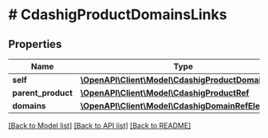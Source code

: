 # # CdashigProductDomainsLinks

## Properties

Name | Type | Description | Notes
------------ | ------------- | ------------- | -------------
**self** | [**\OpenAPI\Client\Model\CdashigProductDomainsRef**](CdashigProductDomainsRef.md) |  | [optional]
**parent_product** | [**\OpenAPI\Client\Model\CdashigProductRef**](CdashigProductRef.md) |  | [optional]
**domains** | [**\OpenAPI\Client\Model\CdashigDomainRefElement[]**](CdashigDomainRefElement.md) |  | [optional]

[[Back to Model list]](../../README.md#models) [[Back to API list]](../../README.md#endpoints) [[Back to README]](../../README.md)
